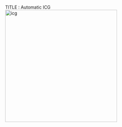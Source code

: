 TITLE : Automatic ICG
<img width="359" alt="icg" src="https://github.com/user-attachments/assets/7d7cecdb-42e5-4c55-85e7-16b672cf528f">
